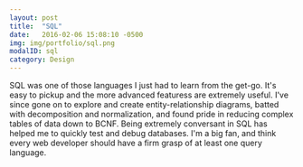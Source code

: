 ```yaml
---
layout: post
title:  "SQL"
date:   2016-02-06 15:08:10 -0500
img: img/portfolio/sql.png
modalID: sql
category: Design
---
```

SQL was one of those languages I just had to learn from the get-go. It's easy to pickup and the more advanced featuress are extremely useful. I've since gone on to explore and create entity-relationship diagrams, batted with decomposition and normalization, and found pride in reducing complex tables of data down to BCNF. Being extremely conversant in SQL has helped me to quickly test and debug databases. I'm a big fan, and think every web developer should have a firm grasp of at least one query language. 